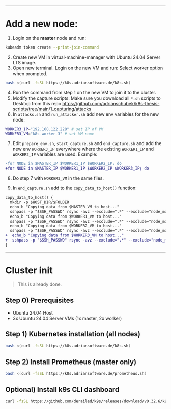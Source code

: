 
---
# Add a new node:
1. Login on the **master** node and run:
```bash
kubeadm token create --print-join-command
```
2. Create new VM in virtual-machine-manager with Ubuntu 24.04 Server LTS image.
3. Open new terminal. Login on the new VM and run: Select worker option when prompted.
```bash
bash <(curl -fsSL https://k8s.adriansoftware.de/k8s.sh)
```
4. Run the command from step 1 on the new VM to join it to the cluster.
5. Modify the capture scripts: Make sure you download all `*.sh` scripts to Desktop from this repo https://github.com/adrianschubek/k8s-thesis-scripts/tree/main/1_capturing/attacks
6. In `attacks.sh` and `run_attacker.sh` add new env variables for the new node:
```bash
WORKER3_IP="192.168.122.228" # set IP of VM
WORKER3_VM="k8s-worker-3" # set VM name
```
7. Edit `prepare_env.sh`, `start_capture.sh` and `end_capture.sh` and add the new env `WORKER3_IP` everywhere where the existing `WORKER1_IP` and `WORKER2_IP` variables are used. Example:
```diff
-for NODE in $MASTER_IP $WORKER1_IP $WORKER2_IP; do
+for NODE in $MASTER_IP $WORKER1_IP $WORKER2_IP $WORKER3_IP; do
```
8. Do step 7 with `WORKER3_VM` in the same files.


9. In `end_capture.sh` add to the `copy_data_to_host()` function:
```diff
copy_data_to_host() {
  mkdir -p $HOST_DIR/$FOLDER
  echo_b "Copying data from $MASTER_VM to host..."
  sshpass -p "$SSH_PASSWD" rsync -avz --exclude=".*" --exclude="node_modules" --exclude="ks*" --exclude="snap" --exclude="10" --exclude="*.py" -e "ssh -o StrictHostKeyChecking=no" $SSH_USER@$MASTER_IP:/home/$SSH_USER/ $HOST_DIR/$FOLDER/$MASTER_VM
  echo_b "Copying data from $WORKER1_VM to host..."
  sshpass -p "$SSH_PASSWD" rsync -avz --exclude=".*" --exclude="node_modules" --exclude="ks*" --exclude="snap" -e "ssh -o StrictHostKeyChecking=no" $SSH_USER@$WORKER1_IP:/home/$SSH_USER/ $HOST_DIR/$FOLDER/$WORKER1_VM
  echo_b "Copying data from $WORKER2_VM to host..."
  sshpass -p "$SSH_PASSWD" rsync -avz --exclude=".*" --exclude="node_modules" --exclude="ks*" --exclude="snap" -e "ssh -o StrictHostKeyChecking=no" $SSH_USER@$WORKER2_IP:/home/$SSH_USER/ $HOST_DIR/$FOLDER/$WORKER2_VM
+  echo_b "Copying data from $WORKER3_VM to host..."
+  sshpass -p "$SSH_PASSWD" rsync -avz --exclude=".*" --exclude="node_modules" --exclude="ks*" --exclude="snap" -e "ssh -o StrictHostKeyChecking=no" $SSH_USER@$WORKER3_IP:/home/$SSH_USER/ $HOST_DIR/$FOLDER/$WORKER3_VM
}
```
---
# Cluster init
> This is already done.
## Step 0) Prerequisites
- Ubuntu 24.04 Host
- 3x Ubuntu 24.04 Server VMs (1x master, 2x worker)
## Step 1) Kubernetes installation (all nodes)
```bash
bash <(curl -fsSL https://k8s.adriansoftware.de/k8s.sh)
```
<!-- ## ~~Step 2) Install MetalLB for LoadBalancer services (master only)~~
> skip for now. may not be needed.
```bash
bash <(curl -fsSL https://k8s.adriansoftware.de/metallb.sh)
```
**Uninstall MetalLB:**
```bash
kubectl delete -f https://raw.githubusercontent.com/metallb/metallb/v0.14.8/config/manifests/metallb-native.yaml
```
### ~~Step 2a) For host only:~~
> skip for now. may not be needed.
```bash
bash <(curl -fsSL https://k8s.adriansoftware.de/metallb-host.sh)
```
or (change MASTER_NODE_IP to the IP of the master node)
```bash
sudo sed -i 's/#net.ipv4.ip_forward=1/net.ipv4.ip_forward=1/' /etc/sysctl.conf
sudo sysctl -p
sudo ip route add 192.168.101.0/24 via MASTER_NODE_IP
```
After a reboot you may need to re-run the last command. -->
## Step 2) Install Prometheus (master only)
```bash
bash <(curl -fsSL https://k8s.adriansoftware.de/prometheus.sh)
```

<!-- ## Step 3) Install Kubeshark config (master only)
```bash
bash <(curl -fsSL https://k8s.adriansoftware.de/kubeshark.sh) -->
<!-- ``` -->

<!-- ## Step 4) Install Kubeshark (master only)
```bash
bash <(curl -fsSL https://k8s.adriansoftware.de/kubeshark.sh)
```
The open dashboard, go to `Scripting` and paste the script
```ts
var xxx = [];
function onItemCaptured(metadata) {
  xxx.push(metadata);
}

function writeToFile() {
  file.mkdir("ks");
  var tempFile = file.temp("shark", "ks", "json");
  if (xxx.length > 0) {
    var yyy = JSON.stringify(xxx);
    file.write(tempFile, yyy);
    console.log("Written to " + tempFile + " length: " + xxx.length)
    xxx.length = 0;
  }
}

jobs.schedule("write-to-file", "*/10 * * * * *", writeToFile);
```

After measure move the generated scripts to here:
```bash
sudo find / -type f -name "shark*.json" -exec mv {} . \;
```

Done.

Open dashboard (optional)
```bash
kubectl -n kubeshark port-forward service/kubeshark-front 8899:80 --address 0.0.0.0
``` -->
## Optional) Install k9s CLI dashboard
```bash
curl -fsSL https://github.com/derailed/k9s/releases/download/v0.32.6/k9s_linux_amd64.deb -o k9s.deb && sudo dpkg -i k9s.deb && rm k9s.deb
```
<!-- ## ~~Optional) Run or install Dashboard (master only)~~
> skip
```bash
bash <(curl -fsSL https://k8s.adriansoftware.de/dashboard.sh)
``` -->
<!-- curl -fsSL https://k8s.adriansoftware.de/k8s.sh -o k8s.sh && chmod +x k8s.sh && ./k8s.sh -->
